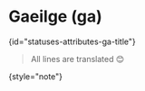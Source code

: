# Gaeilge (ga)
{id="statuses-attributes-ga-title"}



> All lines are translated 😊
>
{style="note"}

